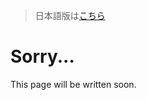 > 日本語版は[こちら](https://doc.poac.pm/ja/guide/dependencies.html)

# Sorry...
This page will be written soon.
